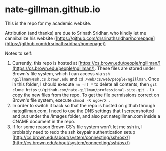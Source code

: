 # nate-gillman.github.io

This is the repo for my academic website. 

Attribution (and thanks) are due to Srinath Sridhar, who kindly let me cannibalize his website ([https://github.com/drsrinathsridhar/homepage](https://github.com/drsrinathsridhar/homepage))

Notes to self: 

1. Currently, this repo is hosted at [https://cs.brown.edu/people/ngillman/](https://cs.brown.edu/people/ngillman/). These files are stored under Brown's file system, which I can access via ```ssh ngillman@ssh.cs.brown.edu``` and ```cd /web/cs/web/people/ngillman```. Once in this folder, I should execute ```rm -rf *``` to delete all contents, then ```git clone https://github.com/nate-gillman/professional-site.git .``` to copy the new files from the repo. To get the file permissions correct on Brown's file system, execute ```chmod -R ugo+rX .```
2. In order to switch it back so that the repo is hosted on github through nategillman.com, I need to use the DNS settings that I screenshotted and put under the /images folder, and also put nategillman.com inside a CNAME document in the repo.
3. If for some reason Brown CS's file system won't let me ssh in, I problably need to redo the ssh keypair authentication setup [http://cs.brown.edu/about/system/connecting/ssh/osx/](http://cs.brown.edu/about/system/connecting/ssh/osx/)
